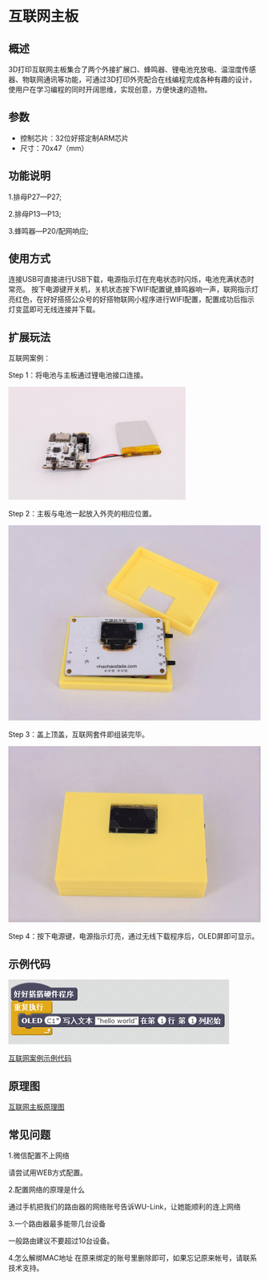 # 互联网主板

## 概述

3D打印互联网主板集合了两个外接扩展口、蜂鸣器、锂电池充放电、温湿度传感器、物联网通讯等功能，可通过3D打印外壳配合在线编程完成各种有趣的设计，使用户在学习编程的同时开阔思维，实现创意，方便快速的造物。

## 参数

* 控制芯片：32位好搭定制ARM芯片 
* 尺寸：70x47（mm）

## 功能说明

1.排母P27—P27;

2.排母P13—P13;

3.蜂鸣器—P20/配网响应;

## 使用方式

连接USB可直接进行USB下载，电源指示灯在充电状态时闪烁，电池充满状态时常亮。 按下电源键开关机，关机状态按下WIFI配置键,蜂鸣器响一声，联网指示灯亮红色，在好好搭搭公众号的好搭物联网小程序进行WIFI配置，配置成功后指示灯变蓝即可无线连接并下载。

## 扩展玩法

互联网案例：

Step 1：将电池与主板通过锂电池接口连接。

![](../../.gitbook/assets/hulianwang-1.png)

Step 2：主板与电池一起放入外壳的相应位置。

![](../../.gitbook/assets/hulianwang-2.jpg)

Step 3：盖上顶盖，互联网套件即组装完毕。

![](../../.gitbook/assets/hulianwang-3.jpg)

Step 4：按下电源键，电源指示灯亮，通过无线下载程序后，OLED屏即可显示。

## 示例代码

![](../../.gitbook/assets/hulianwang-5.png)

[互联网案例示例代码](http://www.haohaodada.com/show.php?id=1066004)

## 原理图

[互联网主板原理图](https://github.com/Haohaodada-official/docs/blob/master/3d-da-yin-tao-jian/pdf/互联网主板.pdf)

## 常见问题

1.微信配置不上网络

请尝试用WEB方式配置。

2.配置网络的原理是什么

通过手机把我们的路由器的网络账号告诉WU-Link，让她能顺利的连上网络

3.一个路由器最多能带几台设备

一般路由建议不要超过10台设备。

4.怎么解绑MAC地址 在原来绑定的账号里删除即可，如果忘记原来帐号，请联系技术支持。


